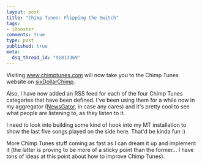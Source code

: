 ```yaml
--- 
layout: post
title: "Chimp Tunes: Flipping the Switch"
tags: 
- iRooster
comments: true
type: post
published: true
meta: 
  dsq_thread_id: "91813369"
---
```

Visiting <a href="http://www.chimptunes.com">www.chimptunes.com</a> will now take you to the Chimp Tunes website on <a href="http://www.sixdollarchimp.com/">sixDollarChimp</a>.

  Also, I have now added an RSS feed for each of the four Chimp Tunes categories that have been defined. I've been using them for a while now in my aggregator (<a href="http://www.newsgator.com">NewsGator</a>, in case any cares) and it's pretty cool to see what people are listening to, as they listen to it.

  I need to look into building some kind of hook into my MT installation to show the last five songs played on the side here. That'd be kinda fun :)

  More Chimp Tunes stuff coming as fast as I can dream it up and implement it (the latter is proving to be more of a sticky point than the former... I have tons of ideas at this point about how to improve Chimp Tunes).
